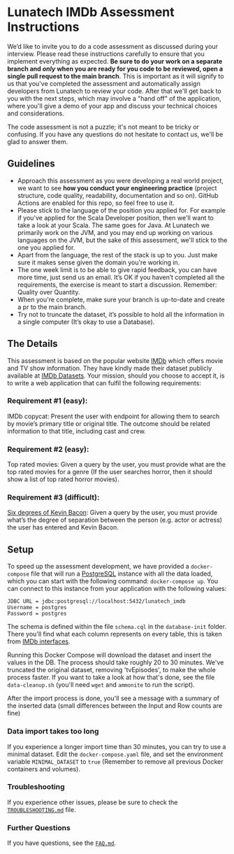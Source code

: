 # Lunatech IMDb Assessment Instructions

We’d like to invite you to do a code assessment as discussed during your
interview. Please read these instructions carefully to ensure that you implement
everything as expected. **Be sure to do your work on a separate branch and *only*
when you are ready for you code to be reviewed, open a single pull request to the
main branch**. This is important as it will signify to us that you've completed
the assessment and automatically assign developers from Lunatech to
review your code. After that we'll get back to you with the next steps, which may
involve a "hand off" of the application, where you'll give a demo of your
app and discuss your technical choices and considerations.

The code assessment is not a puzzle; it's not meant to be tricky or confusing.
If you have any questions do not hesitate to contact us, we'll be glad to answer
them.

## Guidelines

  - Approach this assessment as you were developing a real world project, we
    want to see **how you conduct your engineering practice** (project structure,
    code quality, readability, documentation and so on). GitHub Actions are
    enabled for this repo, so feel free to use it.
  - Please stick to the language of the position you applied for. For example if
    you've applied for the Scala Developer position, then we'll want to take a
    look at your Scala. The same goes for Java. At Lunatech we primarily work
    on the JVM, and you may end up working on various languages on the JVM,
    but the sake of this assessment, we'll stick to the one you applied for.
  - Apart from the language, the rest of the stack is up to you. Just make sure
    it makes sense given the domain you're working in.
  - The one week limit is to be able to give rapid feedback, you can have more
    time, just send us an email. It’s OK if you haven’t completed all the
    requirements, the exercise is meant to start a discussion. Remember:
    Quality over Quantity.
  - When you're complete, make sure your branch is up-to-date and create
    a pr to the main branch.
  - Try not to truncate the dataset, it’s possible to hold all the
    information in a single computer (It’s okay to use a Database).

## The Details
This assessment is based on the popular website [IMDb](https://www.imdb.com/)
which offers movie and TV show information. They have kindly made their dataset
publicly available at [IMDb Datasets](https://www.imdb.com/interfaces/). Your
mission, should you choose to accept it, is to write a web application that can
fulfil the following requirements:

### Requirement #1 (easy):

IMDb copycat: Present the user with endpoint for allowing them to search by
movie’s primary title or original title. The outcome should be related
information to that title, including cast and crew.

### Requirement #2 (easy):

Top rated movies: Given a query by the user, you must provide what are the top
rated movies for a genre (If the user searches horror, then it should show a
list of top rated horror movies).

### Requirement #3 (difficult):

[Six degrees of Kevin
Bacon](https://en.wikipedia.org/wiki/Six_Degrees_of_Kevin_Bacon): Given a query
by the user, you must provide what’s the degree of separation between the person
(e.g. actor or actress) the user has entered and Kevin Bacon. 

## Setup

To speed up the assessment development, we have provided a `docker-compose` file that
will run a [PostgreSQL](https://www.postgresql.org/) instance with all the data loaded,
which you can start with the following command: `docker-compose up`. You can connect to
this instance from your application with the following values:

```
JDBC URL = jdbc:postgresql://localhost:5432/lunatech_imdb
Username = postgres
Password = postgres
```

The schema is defined within the file `schema.cql` in the `database-init` folder. There
you'll find what each column represents on every table, this is taken from
[IMDb interfaces](https://www.imdb.com/interfaces/).

Running this Docker Compose will download the dataset and insert the values in the DB.
The process should take roughly 20 to 30 minutes. We've truncated the original dataset,
removing 'tvEpisodes', to make the whole process faster. If you want to take a look at
how that's done, see the file `data-cleanup.sh` (you'll need `wget` and `ammonite` to
run the script).

After the import process is done, you'll see a message with a summary of the inserted
data (small differences between the Input and Row counts are fine)

### Data import takes too long

If you experience a longer import time than 30 minutes, you can try to use a minimal
dataset. Edit the `docker-compose.yaml` file, and set the environment variable `MINIMAL_DATASET`
to `true` (Remember to remove all previous Docker containers and volumes).

### Troubleshooting

If you experience other issues, please be sure to check the [`TROUBLESHOOTING.md`](TROUBLESHOOTING.md)
file.


### Further Questions

If you have questions, see the [`FAQ.md`](FAQ.md).
